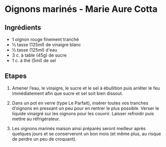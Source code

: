 # Oignons marinés - Marie Aure Cotta

## Ingrédients
* 1 oignon rouge finement tranché
* ½ tasse (125ml) de vinaigre blanc
* ½ tasse (125ml) d'eau
* 3 c. à table (45g) de sucre
* 1 c. à thé (5ml) de sel

## Etapes
1. Amener l’eau, le vinaigre, le sucre et le sel à ébullition puis arrêter le feu immédiatement afin que sucre et sel soit bien dissout.

1. Dans un pot en verre (type Le Parfait), insérer toutes vos tranches d’oignons en pressant un peu pour en rentrer le plus possible. Verser le liquide vinaigré sur les oignons pour les couvrir. Laisser refroidir puis mettre au réfrigérateur.

1. Les oignons marinés maison ainsi préparés seront meilleur après quelques jours et se conserveront un bon mois (et même plus, au risque de perdre un peu de croquant).